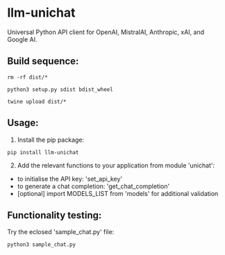 # llm-unichat
Universal Python API client for OpenAI, MistralAI, Anthropic, xAI, and Google AI.

## Build sequence:
```shell
rm -rf dist/*
```
```shell
python3 setup.py sdist bdist_wheel
```
```shell
twine upload dist/*         
```

## Usage:

1. Install the pip package:

```shell
pip install llm-unichat
```

2. Add the relevant functions to your application from module 'unichat':
- to initialise the API key: 'set_api_key'
- to generate a chat completion: 'get_chat_completion'
- [optional] import MODELS_LIST from 'models' for additional validation

## Functionality testing: 
Try the eclosed 'sample_chat.py' file:

```shell
python3 sample_chat.py
```